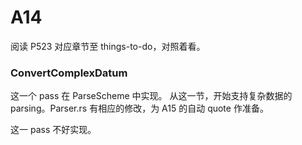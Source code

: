 # A14

阅读 P523 对应章节至  things-to-do，对照着看。

### ConvertComplexDatum

这一个 pass 在 ParseScheme 中实现。 从这一节，开始支持复杂数据的 parsing。Parser.rs 有相应的修改，为 A15 的自动 quote 作准备。

这一 pass 不好实现。